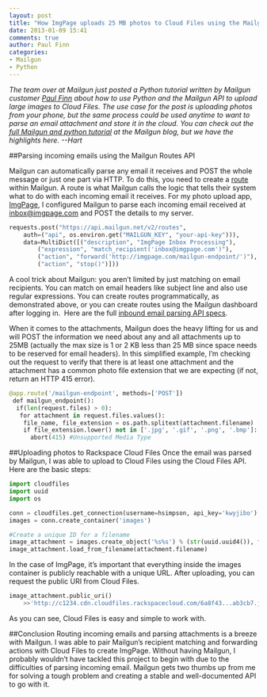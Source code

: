 ```yaml
---
layout: post
title: "How ImgPage uploads 25 MB photos to Cloud Files using the Mailgun API"
date: 2013-01-09 15:41
comments: true
author: Paul Finn
categories: 
- Mailgun
- Python
---
```

*The team over at Mailgun just posted a Python tutorial written by Mailgun customer [Paul Finn](http://twitter.com/@paul_finn_) about how to use Python and the Mailgun API to upload large images to Cloud Files.  The use case for the post is uploading photos from your phone, but the same process could be used anytime to want to parse an email attachment and store it in the cloud.  You can check out the [full Mailgun and python tutorial](http://blog.mailgun.net/post/40019942057/python-tutorial-how-imgpage-lets-you-upload-25-mb) at the Mailgun blog, but we have the highlights here. --Hart*
<!--More-->
##Parsing incoming emails using the Mailgun Routes API

Mailgun can automatically parse any email it receives and POST the whole message or just one part via HTTP.  To do this, you need to create a [route](http://documentation.mailgun.net/user_manual.html#routes) within Mailgun. A route is what Mailgun calls the logic that tells their system what to do with each incoming email it receives. For my photo upload app, [ImgPage](http://www.imgpage.com/), I configured Mailgun to parse each incoming email received at inbox@imgpage.com and POST the details to my server.

```python
requests.post("https://api.mailgun.net/v2/routes",
	auth=("api", os.environ.get("MAILGUN_KEY", "your-api-key"))),
	data=MultiDict([("description", "ImgPage Inbox Processing"),
		("expression", "match_recipient('inbox@imgpage.com')"),
		("action", "forward('http://imgpage.com/mailgun-endpoint/')"),
		("action", "stop()")]))
```

A cool trick about Mailgun: you aren’t limited by just matching on email recipients. You can match on email headers like subject line and also use regular expressions. You can create routes programmatically, as demonstrated above, or you can create routes using the Mailgun dashboard after logging in.  Here are the full [inbound email parsing API specs](http://documentation.mailgun.net/user_manual.html#routes).

When it comes to the attachments, Mailgun does the heavy lifting for us and will POST the information we need about any and all attachments up to 25MB (actually the max size is 1 or 2 KB less than 25 MB since space needs to be reserved for email headers). In this simplified example, I’m checking out the request to verify that there is at least one attachment and the attachment has a common photo file extension that we are expecting (if not, return an HTTP 415 error).

```python
@app.route('/mailgun-endpoint', methods=['POST'])
 def mailgun_endpoint(): 
  if(len(request.files) > 0):
   for attachment in request.files.values():
    file_name, file_extension = os.path.splitext(attachment.filename)
    if file_extension.lower() not in ['.jpg', '.gif', '.png', '.bmp']:
      abort(415) #Unsupported Media Type 
```

##Uploading photos to Rackspace Cloud Files 
Once the email was parsed by Mailgun, I was able to upload to Cloud Files using the Cloud Files API.  Here are the basic steps:

```python
import cloudfiles
import uuid
import os

conn = cloudfiles.get_connection(username=hsimpson, api_key='kwyjibo')
images = conn.create_container('images')

#Create a unique ID for a filename
image_attachment = images.create_object('%s%s') % (str(uuid.uuid4()), file_extension)
image_attachment.load_from_filename(attachment.filename)
```

In the case of ImgPage, it’s important that everything inside the images container is publicly reachable with a unique URL. After uploading, you can request the public URI from Cloud Files.

```python
image_attachment.public_uri()
	>>'http://c1234.cdn.cloudfiles.rackspacecloud.com/6a8f43...ab3cb7.jpg'
```

As you can see, Cloud Files is easy and simple to work with. 

##Conclusion
Routing incoming emails and parsing attachments is a breeze with Mailgun. I was able to pair Mailgun’s recipient matching and forwarding actions with Cloud Files to create ImgPage. Without having Mailgun, I probably wouldn’t have tackled this project to begin with due to the difficulties of parsing incoming email. Mailgun gets two thumbs up from me for solving a tough problem and creating a stable and well-documented API to go with it.
